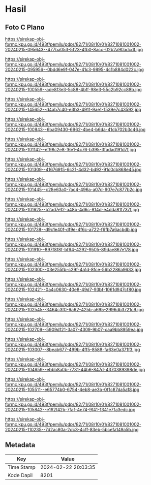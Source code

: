 # Hasil

## Foto C Plano

https://sirekap-obj-formc.kpu.go.id/493f/pemilu/pdpr/82/71/08/10/01/8271081001002-20240215-095643--477ba053-5f23-4fb0-8acc-02b2a90adcdf.jpg

https://sirekap-obj-formc.kpu.go.id/493f/pemilu/pdpr/82/71/08/10/01/8271081001002-20240215-095956--0bdd6e9f-047e-41c3-9895-4c1b884d022c.jpg

https://sirekap-obj-formc.kpu.go.id/493f/pemilu/pdpr/82/71/08/10/01/8271081001002-20240215-100559--ade8f3e3-5c88-4bff-98e3-55c2b92cc88b.jpg

https://sirekap-obj-formc.kpu.go.id/493f/pemilu/pdpr/82/71/08/10/01/8271081001002-20240215-145652--d4ab7c40-e3b3-4911-9ae1-1539e7c43592.jpg

https://sirekap-obj-formc.kpu.go.id/493f/pemilu/pdpr/82/71/08/10/01/8271081001002-20240215-100843--6ba09430-6962-4be4-b6da-41cb702b3c46.jpg

https://sirekap-obj-formc.kpu.go.id/493f/pemilu/pdpr/82/71/08/10/01/8271081001002-20240215-101142--ef98c2e8-f6e1-4c76-b395-3fadad191d7f.jpg

https://sirekap-obj-formc.kpu.go.id/493f/pemilu/pdpr/82/71/08/10/01/8271081001002-20240215-101309--41676915-6c21-4d32-bd92-91c0cb868e45.jpg

https://sirekap-obj-formc.kpu.go.id/493f/pemilu/pdpr/82/71/08/10/01/8271081001002-20240215-101445--c28e63a0-7ac4-496a-a07d-607e7c877b2c.jpg

https://sirekap-obj-formc.kpu.go.id/493f/pemilu/pdpr/82/71/08/10/01/8271081001002-20240215-101625--b2ad7e12-a48b-4d6c-814d-e4dda81f737f.jpg

https://sirekap-obj-formc.kpu.go.id/493f/pemilu/pdpr/82/71/08/10/01/8271081001002-20240215-101738--d9c1e40f-df9e-4f6c-a722-f6fb7a6acbdb.jpg

https://sirekap-obj-formc.kpu.go.id/493f/pemilu/pdpr/82/71/08/10/01/8271081001002-20240215-101910--897f8f8f-bf64-4292-9505-89dae867e178.jpg

https://sirekap-obj-formc.kpu.go.id/493f/pemilu/pdpr/82/71/08/10/01/8271081001002-20240215-102300--03e255fb-c29f-4a1d-8fce-56b2286a9633.jpg

https://sirekap-obj-formc.kpu.go.id/493f/pemilu/pdpr/82/71/08/10/01/8271081001002-20240215-102421--0a4c0630-40e8-49d7-93bf-1061d947cf80.jpg

https://sirekap-obj-formc.kpu.go.id/493f/pemilu/pdpr/82/71/08/10/01/8271081001002-20240215-102545--3464c3f0-6a62-425b-a695-2996db3721c9.jpg

https://sirekap-obj-formc.kpu.go.id/493f/pemilu/pdpr/82/71/08/10/01/8271081001002-20240215-102709--5909d121-3a07-4309-9b07-caa9bb8959ea.jpg

https://sirekap-obj-formc.kpu.go.id/493f/pemilu/pdpr/82/71/08/10/01/8271081001002-20240215-103007--8beab677-499b-4ff5-8588-fa63e0a371f3.jpg

https://sirekap-obj-formc.kpu.go.id/493f/pemilu/pdpr/82/71/08/10/01/8271081001002-20240215-104659--ebbb8a0b-7731-44b6-847d-4370389398de.jpg

https://sirekap-obj-formc.kpu.go.id/493f/pemilu/pdpr/82/71/08/10/01/8271081001002-20240215-105511--e65774b0-6754-4eb8-ae3b-0f1c87da5a18.jpg

https://sirekap-obj-formc.kpu.go.id/493f/pemilu/pdpr/82/71/08/10/01/8271081001002-20240215-105842--e192f42b-7faf-4e74-9f41-1341e71a3edc.jpg

https://sirekap-obj-formc.kpu.go.id/493f/pemilu/pdpr/82/71/08/10/01/8271081001002-20240215-110235--7d2ac80a-2dc3-4cff-83eb-5bcefa149a5b.jpg


## Metadata

| Key        | Value               |
| ---------- | ------------------- |
| Time Stamp | 2024-02-22 20:03:35 |
| Kode Dapil | 8201                |



